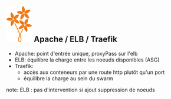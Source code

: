 ## ![bouquet](images/bouquet_small.svg) Apache / ELB / Traefik
* Apache: point d'entrée unique, proxyPass sur l'elb
* ELB: équilibre la charge entre les noeuds disponibles (ASG)
* Traefik: 
  * accès aux conteneurs par une route http plutôt qu'un port
  * équilibre la charge au sein du swarm


note: ELB : pas d'intervention si ajout suppression de noeuds